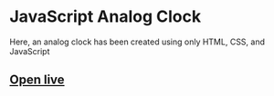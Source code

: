 # JavaScript Analog Clock

Here, an analog clock has been created using only HTML, CSS, and JavaScript

## [Open live](https://rislammb.github.io/js-analog-clock)
